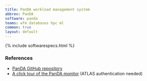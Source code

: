 ```yaml
---
title: PanDA workload management system
abbrev: PanDA
software: panda
teams: wfm databases hpc ml
common: true
layout: default
---
```


{% include softwarespecs.html %}

### References

- [PanDA GitHub repository](https://github.com/PanDAWMS)
- [A click tour of the PanDA monitor](https://docs.google.com/presentation/d/1Sq3OpYPx2g4yk5ia71JvYE4jl3EQRx6Bqykc8XgE778/edit?usp=sharing) (ATLAS authentication needed)

